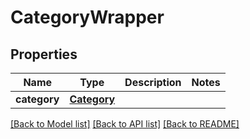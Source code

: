 # CategoryWrapper

## Properties
Name | Type | Description | Notes
------------ | ------------- | ------------- | -------------
**category** | [**Category**](Category.md) |  | 

[[Back to Model list]](../README.md#documentation-for-models) [[Back to API list]](../README.md#documentation-for-api-endpoints) [[Back to README]](../README.md)

